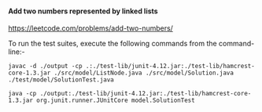 #### Add two numbers represented by linked lists

https://leetcode.com/problems/add-two-numbers/

To run the test suites, execute the following commands from the command-line:-

```
javac -d ./output -cp .:./test-lib/junit-4.12.jar:./test-lib/hamcrest-core-1.3.jar ./src/model/ListNode.java ./src/model/Solution.java ./test/model/SolutionTest.java

java -cp ./output:./test-lib/junit-4.12.jar:./test-lib/hamcrest-core-1.3.jar org.junit.runner.JUnitCore model.SolutionTest
```
